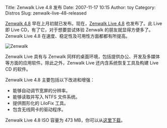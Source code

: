 Title: Zenwalk Live 4.8 发布
Date: 2007-11-17 10:15
Author: toy
Category: Distros
Slug: zenwalk-live-48-released

[Zenwalk 4.8](http://linuxtoy.org/archives/zenwalk-48-released.html)
早在上月初就已发布。现在，[Zenwalk Live
4.8](http://www.zenwalk.org/modules/news/article.php?storyid=67)
也发布了。此 Live 即 Live CD，有了它，对于想要尝试体验 Zenwalk
的朋友就显得方便多了。Zenwalk Live 4.8
在速度、稳定性及可用性方面都都有所提高。

![Zenwalk](http://i.linuxtoy.org/i/2007/09/zenwalk.png)

Zenwalk Live 具有与 Zenwalk
同样的桌面环境，包括提供办公、开发及多媒体等方面的应用软件。除此之外，Zenwalk
Live 还内含系统恢复工具及构建 Live CD 的软件。

Zenwalk Live 4.8 主要包括以下改进和增强：

-   能够自动调节宽屏的分辨率。
-   能够读取并写入 NTFS 文件系统。
-   提供图形化的 LiloFix 工具。
-   包含无线网卡的驱动程序。

Zenwalk Live 4.8 ISO 容量为 473
MB，你可以从[这里下载](http://www.zenwalk.org/modules/tinycontent/index.php?id=11)。
